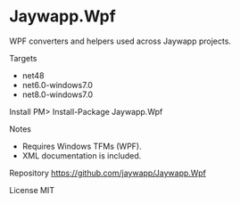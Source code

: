 Jaywapp.Wpf
===========

WPF converters and helpers used across Jaywapp projects.

Targets
- net48
- net6.0-windows7.0
- net8.0-windows7.0

Install
PM> Install-Package Jaywapp.Wpf

Notes
- Requires Windows TFMs (WPF).
- XML documentation is included.

Repository
https://github.com/jaywapp/Jaywapp.Wpf

License
MIT

